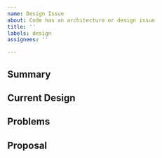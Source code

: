 ```yaml
---
name: Design Issue
about: Code has an architecture or design issue
title: ''
labels: design
assignees: ''

---
```


## Summary

<!-- Describe the issue in a few sentences. -->

## Current Design

<!-- Describe how the current version of relevant code works.
     Refer to specific files/lines or specific packages/methods where
     applicable. -->

## Problems

<!-- Discuss in depth why the current design is problematic.
     If the design fails to capture or embody certain concepts,
     elaborate on them so that others can also see the need for it.  -->

## Proposal

<!-- Propose how to evolve the design and code structure.
     If the problem has been solved in other (maybe outside) projects,
     or in different parts of the code, explain how they work.
     If there are multiple ways,
     briefly discuss pros and cons of each approach. -->

